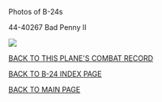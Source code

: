 
Photos of B-24s






 




44-40267 Bad Penny II  

![](44-40267.jpg)  
  

[BACK TO THIS PLANE'S COMBAT RECORD](ValorToVictory/b24s/44-40267.md)  

[BACK TO B-24 INDEX PAGE](ValorToVictory/000b24s.md)  

[BACK TO MAIN PAGE](ValorToVictory/index.html)


